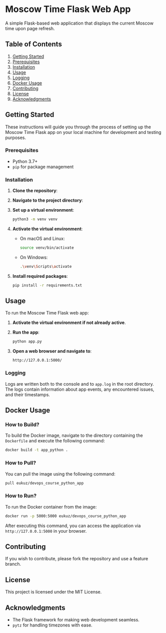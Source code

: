 # Moscow Time Flask Web App

A simple Flask-based web application that displays the current Moscow time upon page refresh.

## Table of Contents

1. [Getting Started](#getting-started)
2. [Prerequisites](#prerequisites)
3. [Installation](#installation)
4. [Usage](#usage)
5. [Logging](#logging)
6. [Docker Usage](#docker-usage)
7. [Contributing](#contributing)
8. [License](#license)
9. [Acknowledgments](#acknowledgments)

## Getting Started

These instructions will guide you through the process of setting up the Moscow Time Flask app on your local machine for development and testing purposes.

### Prerequisites

- Python 3.7+
- `pip` for package management

### Installation

1. **Clone the repository**:

2. **Navigate to the project directory**:

3. **Set up a virtual environment**:
    ```bash
    python3 -m venv venv
    ```

4. **Activate the virtual environment**:
    - On macOS and Linux:
        ```bash
        source venv/bin/activate
        ```
    - On Windows:
        ```bash
        .\venv\Scripts\activate
        ```

5. **Install required packages**:
    ```bash
    pip install -r requirements.txt
    ```

## Usage

To run the Moscow Time Flask web app:

1. **Activate the virtual environment if not already active**.

2. **Run the app**:
    ```bash
    python app.py
    ```

3. **Open a web browser and navigate to**:
    ```
    http://127.0.0.1:5000/
    ```

### Logging

Logs are written both to the console and to `app.log` in the root directory. The logs contain information about app events, any encountered issues, and their timestamps.

## Docker Usage

### How to Build?

To build the Docker image, navigate to the directory containing the `Dockerfile` and execute the following command:

```bash
docker build -t app_python .
```

### How to Pull?

You can pull the image using the following command:

```bash
pull eukuz/devops_course_python_app
```

### How to Run?

To run the Docker container from the image:

```bash
docker run -p 5000:5000 eukuz/devops_course_python_app 
```

After executing this command, you can access the application via `http://127.0.0.1:5000` in your browser.


## Contributing

If you wish to contribute, please fork the repository and use a feature branch.

## License

This project is licensed under the MIT License.

## Acknowledgments

- The Flask framework for making web development seamless.
- `pytz` for handling timezones with ease.
